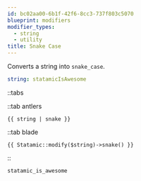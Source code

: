 ```yaml
---
id: bc02aa00-6b1f-42f6-8cc3-737f803c5070
blueprint: modifiers
modifier_types:
  - string
  - utility
title: Snake Case
---
```

Converts a string into `snake_case`.

```yaml
string: statamicIsAwesome
```

::tabs

::tab antlers
```antlers
{{ string | snake }}
```
::tab blade
```blade
{{ Statamic::modify($string)->snake() }}
```
::

```html
statamic_is_awesome
```
